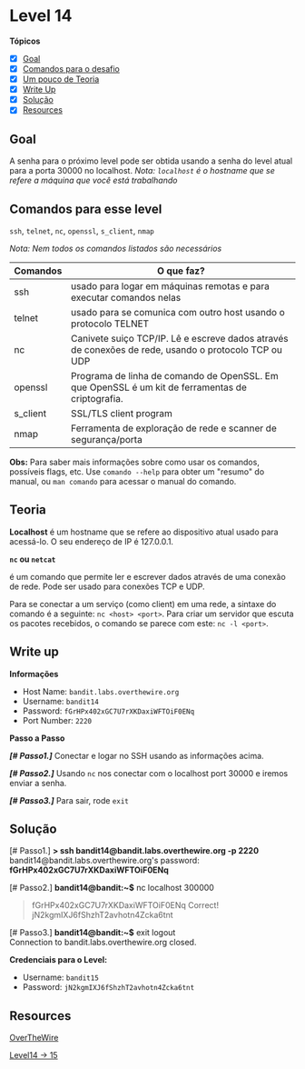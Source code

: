 # Level 14
**Tópicos**

- [X] [Goal](#goal)
- [X] [Comandos para o desafio](#comandos-para-esse-level)
- [X] [Um pouco de Teoria](#teoria)
- [X] [Write Up](#write-up)
- [X] [Solução](#soluçao)
- [X] [Resources](#resources)

## Goal
A senha para o próximo level pode ser obtida usando a senha do level atual para a porta 30000 no localhost. *Nota: `localhost` é o hostname que se refere a máquina que você está trabalhando*

## Comandos para esse level
`ssh`, `telnet`, `nc`, `openssl`, `s_client`, `nmap`

*Nota: Nem todos os comandos listados são necessários*

 Comandos |                             O que faz?
 ---------|--------
 ssh      |usado para logar em máquinas remotas e para executar comandos nelas
 telnet   |usado para se comunica com outro host usando o protocolo TELNET
 nc       |Canivete suiço TCP/IP. Lê e escreve dados através de conexões de rede, usando o protocolo TCP ou UDP
 openssl  |Programa de linha de comando de OpenSSL. Em que OpenSSL é um kit de ferramentas de criptografia.
 s_client |SSL/TLS client program
 nmap     |Ferramenta de exploração de rede e scanner de segurança/porta

 
 **Obs:** Para saber mais informações sobre como usar os comandos, possíveis flags, etc. Use `comando --help` para obter um "resumo" do manual, ou `man comando` para acessar o manual do comando.

## Teoria
**Localhost** é um hostname que se refere ao dispositivo atual usado para acessá-lo. O seu endereço de IP é 127.0.0.1.

**`nc` ou `netcat`**

é um comando que permite ler e escrever dados através de uma conexão de rede. Pode ser usado para conexões TCP e UDP. 

Para se conectar a um serviço (como client) em uma rede, a sintaxe do comando é a seguinte: `nc <host> <port>`. Para criar um servidor que escuta os pacotes recebidos, o comando se parece com este: `nc -l <port>`.

## Write up
**Informações**
- Host Name: `bandit.labs.overthewire.org`
- Username: `bandit14`
- Password: `fGrHPx402xGC7U7rXKDaxiWFTOiF0ENq`
- Port Number: `2220`

**Passo a Passo**

***[# Passo1.]*** Conectar e logar no SSH usando as informações acima.

***[# Passo2.]*** Usando `nc` nos conectar com o localhost port 30000 e iremos enviar a senha.

***[# Passo3.]*** Para sair, rode `exit`

## Solução
<prep>
[# Passo1.] 
<b>> ssh bandit14@bandit.labs.overthewire.org -p 2220</b>
bandit14@bandit.labs.overthewire.org's password: <b>fGrHPx402xGC7U7rXKDaxiWFTOiF0ENq</b>

[# Passo2.]
<b>bandit14@bandit:~$</b> nc localhost 300000
>fGrHPx402xGC7U7rXKDaxiWFTOiF0ENq
 Correct!                                                              jN2kgmIXJ6fShzhT2avhotn4Zcka6tnt

[# Passo3.] 
<b>bandit14@bandit:~$</b> exit
logout                                                             
Connection to bandit.labs.overthewire.org closed.
</prep>

**Credenciais para o Level:**
- Username: `bandit15`
- Password: `jN2kgmIXJ6fShzhT2avhotn4Zcka6tnt`

## Resources
[OverTheWire](http_do_overthewire)

[Level14 -> 15](https://mayadevbe.me/posts/overthewir)

